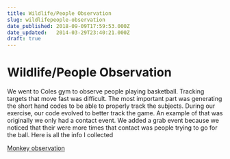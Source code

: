 ```yaml
---
title: Wildlife/People Observation
slug: wildlifepeople-observation
date_published: 2018-09-09T17:59:53.000Z
date_updated:   2014-03-29T23:40:21.000Z
draft: true
---
```


# Wildlife/People Observation

We went to Coles gym to observe people playing basketball. Tracking targets that move fast was difficult. The most important part was generating the short hand codes to be able to properly track the subjects. During our exercise, our code evolved to better track the game. An example of that was originally we only had a contact event. We added a grab event because we noticed that their were more times that contact was people trying to go for the ball. Here is all the info I collected

[Monkey observation](/uploads/Monkey-observation.xls)
